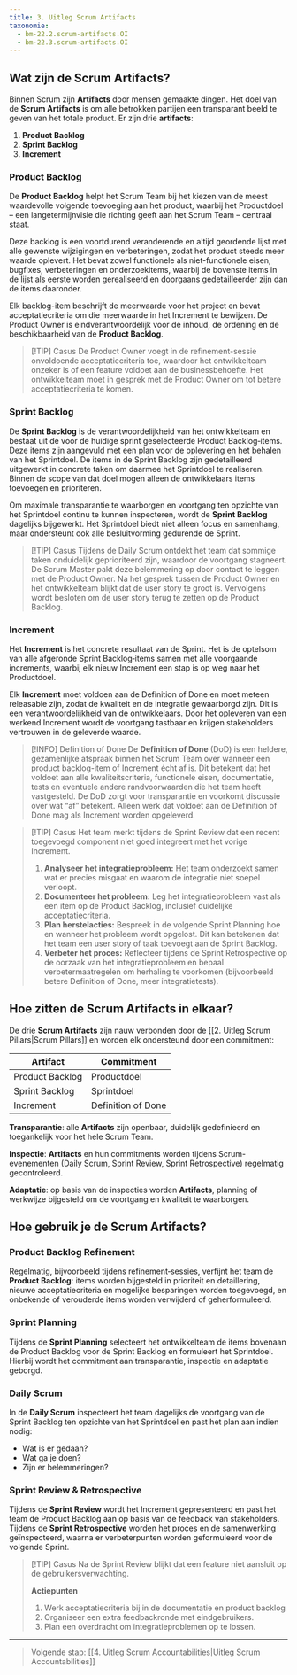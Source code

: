 ```yaml
---
title: 3. Uitleg Scrum Artifacts
taxonomie:
  - bm-22.2.scrum-artifacts.OI
  - bm-22.3.scrum-artifacts.OI
---
```


## Wat zijn de Scrum Artifacts?
Binnen Scrum zijn **Artifacts** door mensen gemaakte dingen. Het doel van de **Scrum Artifacts** is om alle betrokken partijen een transparant beeld te geven van het totale product. Er zijn drie **artifacts**:

1. **Product Backlog**
2. **Sprint Backlog**
3. **Increment**

### Product Backlog
De **Product Backlog** helpt het Scrum Team bij het kiezen van de meest waardevolle volgende toevoeging aan het product, waarbij het Productdoel – een langetermijnvisie die richting geeft aan het Scrum Team – centraal staat. 

Deze backlog is een voortdurend veranderende en altijd geordende lijst met alle gewenste wijzigingen en verbeteringen, zodat het product steeds meer waarde oplevert. Het bevat zowel functionele als niet-functionele eisen, bugfixes, verbeteringen en onderzoekitems, waarbij de bovenste items in de lijst als eerste worden gerealiseerd en doorgaans gedetailleerder zijn dan de items daaronder. 

Elk backlog-item beschrijft de meerwaarde voor het project en bevat acceptatiecriteria om die meerwaarde in het Increment te bewijzen. De Product Owner is eindverantwoordelijk voor de inhoud, de ordening en de beschikbaarheid van de **Product Backlog**.

> [!TIP] Casus
> De Product Owner voegt in de refinement-sessie onvoldoende acceptatiecriteria toe, waardoor het ontwikkelteam onzeker is of een feature voldoet aan de businessbehoefte. Het ontwikkelteam moet in gesprek met de Product Owner om tot betere acceptatiecriteria te komen.

### Sprint Backlog
De **Sprint Backlog** is de verantwoordelijkheid van het ontwikkelteam en bestaat uit de voor de huidige sprint geselecteerde Product Backlog‑items. Deze items zijn aangevuld met een plan voor de oplevering en het behalen van het Sprintdoel. De items in de Sprint Backlog zijn gedetailleerd uitgewerkt in concrete taken om daarmee het Sprintdoel te realiseren. Binnen de scope van dat doel mogen alleen de ontwikkelaars items toevoegen en prioriteren.

Om maximale transparantie te waarborgen en voortgang ten opzichte van het Sprintdoel continu te kunnen inspecteren, wordt de **Sprint Backlog** dagelijks bijgewerkt. Het Sprintdoel biedt niet alleen focus en samenhang, maar ondersteunt ook alle besluitvorming gedurende de Sprint.

> [!TIP] Casus
> Tijdens de Daily Scrum ontdekt het team dat sommige taken onduidelijk geprioriteerd zijn, waardoor de voortgang stagneert. De Scrum Master pakt deze belemmering op door contact te leggen met de Product Owner. Na het gesprek tussen de Product Owner en het ontwikkelteam blijkt dat de user story te groot is. Vervolgens wordt besloten om de user story terug te zetten op de Product Backlog.

### Increment
Het **Increment** is het concrete resultaat van de Sprint. Het is de optelsom van alle afgeronde Sprint Backlog‑items samen met alle voorgaande increments, waarbij elk nieuw Increment een stap is op weg naar het Productdoel. 

Elk **Increment** moet voldoen aan de Definition of Done en moet meteen releasable zijn, zodat de kwaliteit en de integratie gewaarborgd zijn. Dit is een verantwoordelijkheid van de ontwikkelaars. Door het opleveren van een werkend Increment wordt de voortgang tastbaar en krijgen stakeholders vertrouwen in de geleverde waarde.

> [!INFO] Definition of Done
> De **Definition of Done** (DoD) is een heldere, gezamenlijke afspraak binnen het Scrum Team over wanneer een product backlog-item of Increment écht af is. Dit betekent dat het voldoet aan alle kwaliteitscriteria, functionele eisen, documentatie, tests en eventuele andere randvoorwaarden die het team heeft vastgesteld. De DoD zorgt voor transparantie en voorkomt discussie over wat “af” betekent. Alleen werk dat voldoet aan de Definition of Done mag als Increment worden opgeleverd.

> [!TIP] Casus
> Het team merkt tijdens de Sprint Review dat een recent toegevoegd component niet goed integreert met het vorige Increment. 
> 1. **Analyseer het integratieprobleem:** Het team onderzoekt samen wat er precies misgaat en waarom de integratie niet soepel verloopt.
> 2. **Documenteer het probleem:** Leg het integratieprobleem vast als een item op de Product Backlog, inclusief duidelijke acceptatiecriteria.
> 3. **Plan herstelacties:** Bespreek in de volgende Sprint Planning hoe en wanneer het probleem wordt opgelost. Dit kan betekenen dat het team een user story of taak toevoegt aan de Sprint Backlog.
> 4. **Verbeter het proces:** Reflecteer tijdens de Sprint Retrospective op de oorzaak van het integratieprobleem en bepaal verbetermaatregelen om herhaling te voorkomen (bijvoorbeeld betere Definition of Done, meer integratietests).

## Hoe zitten de Scrum Artifacts in elkaar?
De drie **Scrum Artifacts** zijn nauw verbonden door de [[2. Uitleg Scrum Pillars|Scrum Pillars]] en worden elk ondersteund door een commitment:

| Artifact        | Commitment         |
| --------------- | ------------------ |
| Product Backlog | Productdoel        |
| Sprint Backlog  | Sprintdoel         |
| Increment       | Definition of Done |

**Transparantie**: alle **Artifacts** zijn openbaar, duidelijk gedefinieerd en toegankelijk voor het hele Scrum Team.

**Inspectie**: **Artifacts** en hun commitments worden tijdens Scrum-evenementen (Daily Scrum, Sprint Review, Sprint Retrospective) regelmatig gecontroleerd.

**Adaptatie**: op basis van de inspecties worden **Artifacts**, planning of werkwijze bijgesteld om de voortgang en kwaliteit te waarborgen.

## Hoe gebruik je de Scrum Artifacts?
### Product Backlog Refinement
Regelmatig, bijvoorbeeld tijdens refinement‑sessies, verfijnt het team de **Product Backlog**: items worden bijgesteld in prioriteit en detaillering, nieuwe acceptatiecriteria en mogelijke besparingen worden toegevoegd, en onbekende of verouderde items worden verwijderd of geherformuleerd.

### Sprint Planning
Tijdens de **Sprint Planning** selecteert het ontwikkelteam de items bovenaan de Product Backlog voor de Sprint Backlog en formuleert het Sprintdoel. Hierbij wordt het commitment aan transparantie, inspectie en adaptatie geborgd.

### Daily Scrum
In de **Daily Scrum** inspecteert het team dagelijks de voortgang van de Sprint Backlog ten opzichte van het Sprintdoel en past het plan aan indien nodig:

- Wat is er gedaan?
- Wat ga je doen?
- Zijn er belemmeringen?

### Sprint Review & Retrospective
Tijdens de **Sprint Review** wordt het Increment gepresenteerd en past het team de Product Backlog aan op basis van de feedback van stakeholders. Tijdens de **Sprint Retrospective** worden het proces en de samenwerking geïnspecteerd, waarna er verbeterpunten worden geformuleerd voor de volgende Sprint.

> [!TIP] Casus 
> Na de Sprint Review blijkt dat een feature niet aansluit op de gebruikersverwachting.
> 
> **Actiepunten**
> 1. Werk acceptatiecriteria bij in de documentatie en product backlog
> 2. Organiseer een extra feedbackronde met eindgebruikers.
> 3. Plan een overdracht om integratieproblemen op te lossen.

---

> Volgende stap: [[4. Uitleg Scrum Accountabilities|Uitleg Scrum Accountabilities]]